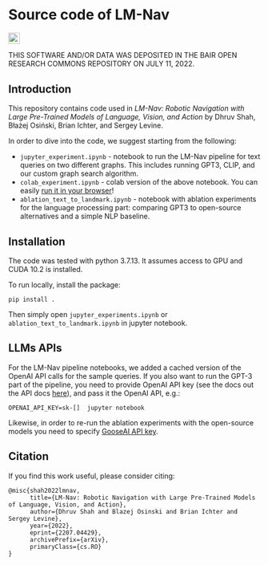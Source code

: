# Source code of LM-Nav

<a href="http://colab.research.google.com/github/blazejosinski/lm_nav/blob/main/colab_experiment.ipynb"><img src="https://colab.research.google.com/assets/colab-badge.svg" height=22.5></a> 

THIS SOFTWARE AND/OR DATA WAS DEPOSITED IN THE BAIR OPEN RESEARCH COMMONS REPOSITORY ON JULY 11, 2022.

## Introduction

This repository contains code used in *LM-Nav: Robotic Navigation with Large Pre-Trained Models of Language, Vision, and Action* by Dhruv Shah, Błażej Osiński, Brian Ichter, and Sergey Levine.

In order to dive into the code, we suggest starting from the following:

* `jupyter_experiment.ipynb` - notebook to run the LM-Nav pipeline for text queries on two different graphs. This includes running GPT3, CLIP, and our custom graph search algorithm.
* `colab_experiment.ipynb` - colab version of the above notebook. You can easily [run it in your browser](http://colab.research.google.com/github/blazejosinski/lm_nav/blob/main/colab_experiment.ipynb)!
* `ablation_text_to_landmark.ipynb` - notebook with ablation experiments for the language processing part: comparing GPT3 to open-source alternatives and a simple NLP baseline.

## Installation

The code was tested with python 3.7.13. It assumes access to GPU and CUDA 10.2 is installed.

To run locally, install the package:

```pip install .```

Then simply open `jupyter_experiments.ipynb` or `ablation_text_to_landmark.ipynb` in jupyter notebook.

## LLMs APIs

For the LM-Nav pipeline notebooks, we added a cached version of the OpenAI API calls for the sample queries. If you also want to run the GPT-3 part of the pipeline, you need to provide OpenAI API key (see the docs out the API docs [here](https://openai.com/api/)), and pass it the OpenAI API, e.g.:

``OPENAI_API_KEY=sk-[]  jupyter notebook``

Likewise, in order to re-run the ablation experiments with the open-source models you need to specify [GooseAI API key](https://goose.ai/).

## Citation

If you find this work useful, please consider citing:

```
@misc{shah2022lmnav,
      title={LM-Nav: Robotic Navigation with Large Pre-Trained Models of Language, Vision, and Action}, 
      author={Dhruv Shah and Blazej Osinski and Brian Ichter and Sergey Levine},
      year={2022},
      eprint={2207.04429},
      archivePrefix={arXiv},
      primaryClass={cs.RO}
}
```
